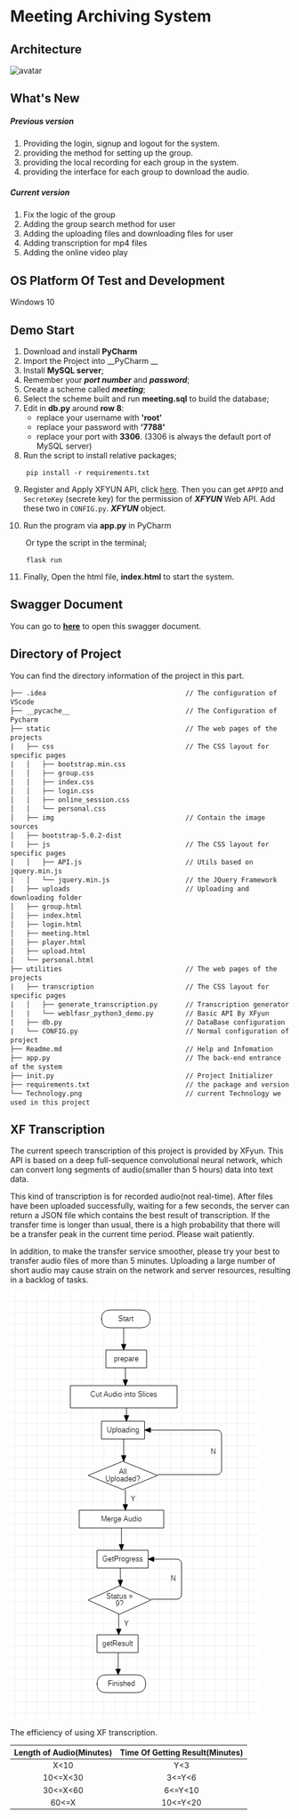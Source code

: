 # Meeting Archiving System

## Architecture

![avatar](C:\Users\user\Desktop\presentation\Technology.png)

## What's New

##### Previous version

1. Providing the login, signup and logout for the system.
2. providing the method for setting up the group.
3. providing the local recording for each group in the system.
4. providing the interface for each group to download the audio.

##### Current version

1. Fix the logic of the group
2. Adding the group search method for user
3. Adding the uploading files and downloading files for user
4. Adding transcription for mp4 files
5. Adding the online video play

## OS Platform Of Test and Development

Windows 10

## Demo Start

1. Download and install __PyCharm__
2. Import the Project into __PyCharm __
3. Install __MySQL server__;
4. Remember your ***port number*** and ***password***;
5. Create a scheme called ***meeting***;
6. Select the scheme built and run __meeting.sql__ to build the database;
7. Edit in __db.py__ around __row 8__:  
   * replace your username with __'root'__
   * replace your password with __'7788'__
   * replace your port with __3306__. (3306 is always the default port of MySQL server)
8. Run the script to install relative packages;

```shell script
	pip install -r requirements.txt
```

9. Register and Apply XFYUN API, click [here](https://www.xfyun.cn/services/lfasr). Then you can get ```APPID``` and ```SecreteKey``` (secrete key) for the permission of ***XFYUN*** Web API. Add these two in ```CONFIG.py```. ___XFYUN___ object.

10. Run the program via __app.py__ in PyCharm 

    ​	Or type the script in the terminal;

```shell script
	flask run
```

11. Finally, Open the html file, __index.html__ to start the system.

## Swagger Document

You can go to [__here__](https://editor.swagger.io/) to open this swagger document.

## Directory of Project

You can find the directory information of the project in this part.

```
├── .idea									// The configuration of VScode
├── __pycache__                 			// The Configuration of Pycharm
├── static                      			// The web pages of the projects
|	├── css                     			// The CSS layout for specific pages
|	│   ├── bootstrap.min.css		
│	│   ├── group.css              
│	│   ├── index.css         		
│	│   ├── login.css              
│	│   ├── online_session.css      
│	│   └── personal.css  
│	├── img									// Contain the image sources
│   ├── bootstrap-5.0.2-dist
|	├── js                      			// The CSS layout for specific pages
|	│   ├── API.js							// Utils based on jquery.min.js
|	│   └── jquery.min.js           		// the JQuery Framework
|	├── uploads								// Uploading and downloading folder	
│   ├── group.html				
│   ├── index.html				
│   ├── login.html				
│   ├── meeting.html			
│   ├── player.html  			
│   ├── upload.html 		
│   └── personal.html
├── utilities                      			// The web pages of the projects
|	├── transcription               		// The CSS layout for specific pages
|	│   ├── generate_transcription.py		// Transcription generator       
│   |	└── weblfasr_python3_demo.py 		// Basic API By XFyun
|	├── db.py								// DataBase configuration
|	└── CONFIG.py							// Normal configuration of project
├── Readme.md                   			// Help and Infomation
├── app.py                      			// The back-end entrance of the system
├── init.py									// Project Initializer
├── requirements.txt						// the package and version
└── Technology.png							// current Technology we used in this project

```

## XF Transcription

The current speech transcription of this project is provided by XFyun. This API is based on a deep full-sequence convolutional neural network, which can convert long segments of audio(smaller than 5 hours) data into text data. 

This kind of transcription is for recorded audio(not real-time). After files have been uploaded successfully, waiting for a few seconds, the server can return a JSON file which contains the best result of transcription. If the transfer time is longer than usual, there is a high probability that there will be a transfer peak in the current time period. Please wait patiently.

In addition, to make the transfer service smoother, please try your best to transfer audio files of more than 5 minutes. Uploading a large number of short audio may cause strain on the network and server resources, resulting in a backlog of tasks.

![avatar](./XFTranscription.png)

The efficiency of using XF transcription.

| Length of Audio(Minutes) | Time Of Getting Result(Minutes) |
| :----------------------: | :-----------------------------: |
|           X<10           |               Y<3               |
|         10<=X<30         |             3<=Y<6              |
|         30<=X<60         |             6<=Y<10             |
|          60<=X           |            10<=Y<20             |

